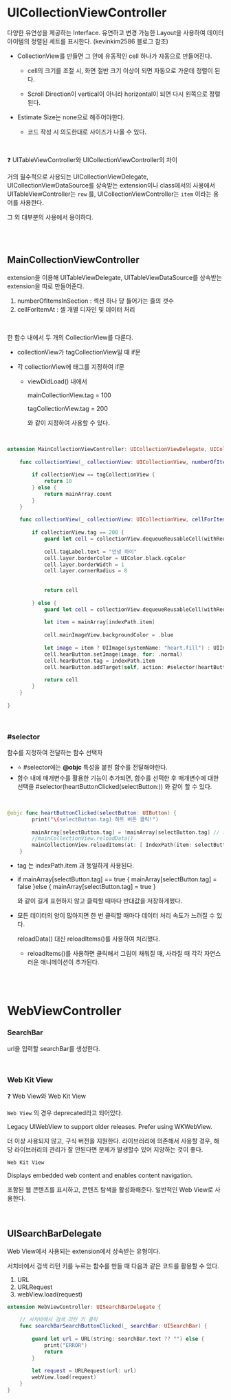 # UICollectionViewController

다양한 유연성을 제공하는 Interface. 유연하고 변경 가능한 Layout을 사용하여 데이터 아이템의 정렬된 세트를 표시한다. (kevinkim2586 블로그 참조)

- CollectionView를 만들면 그 안에 유동적인 cell 하나가 자동으로 만들어진다.

  - cell의 크기를 조절 시, 화면 절반 크기 이상이 되면 자동으로 가운데 정렬이 된다.
  
  - Scroll Direction이 vertical이 아니라 horizontal이 되면 다시 왼쪽으로 정렬된다.

- Estimate Size는 none으로 해주어야한다.
  
  - 코드 작성 시 의도한대로 사이즈가 나올 수 있다.

<br>

:question: UITableViewController와 UICollectionViewController의 차이

거의 필수적으로 사용되는 UICollectionViewDelegate, UICollectionViewDataSource를 상속받는 extension이나 class에서의 사용에서 UITableViewController는 `row` 를, UICollectionViewController는 `item` 이라는 용어를 사용한다.

그 외 대부분의 사용에서 용이하다. 

<br></br>

## MainCollectionViewController

extension을 이용해 UITableViewDelegate, UITableViewDataSource를 상속받는 extension을 따로 만들어준다.

1. numberOfItemsInSection : 섹션 하나 당 들어가는 줄의 갯수
2. cellForItemAt : 셀 개별 디자인 및 데이터 처리

<br>

한 함수 내에서 두 개의 CollectionView를 다룬다.

- collectionView가 tagCollectionView일 때 if문

- 각 collectionView에 태그를 지정하여 if문

  - viewDidLoad() 내에서 

    mainCollectionView.tag = 100

    tagCollectionView.tag = 200

    와 같이 지정하여 사용할 수 있다.

<br>

```swift
extension MainCollectionViewController: UICollectionViewDelegate, UICollectionViewDataSource {
    
    func collectionView(_ collectionView: UICollectionView, numberOfItemsInSection section: Int) -> Int {
        
        if collectionView == tagCollectionView {
            return 10
        } else {
            return mainArray.count
        }
    }
    
    func collectionView(_ collectionView: UICollectionView, cellForItemAt indexPath: IndexPath) -> UICollectionViewCell {
        
        if collectionView.tag == 200 {
            guard let cell = collectionView.dequeueReusableCell(withReuseIdentifier: TagCollectionViewCell.identifier, for: indexPath) as? TagCollectionViewCell else { return UICollectionViewCell() }
            
            cell.tagLabel.text = "안녕 하이"
            cell.layer.borderColor = UIColor.black.cgColor
            cell.layer.borderWidth = 1
            cell.layer.cornerRadius = 8
            
            
            return cell
            
        } else {
            guard let cell = collectionView.dequeueReusableCell(withReuseIdentifier: MainCollectionViewCell.identifier, for: indexPath) as? MainCollectionViewCell else { return UICollectionViewCell() }
            
            let item = mainArray[indexPath.item]
            
            cell.mainImageView.backgroundColor = .blue
            
            let image = item ? UIImage(systemName: "heart.fill") : UIImage(systemName: "heart")
            cell.hearButton.setImage(image, for: .normal)
            cell.hearButton.tag = indexPath.item
            cell.hearButton.addTarget(self, action: #selector(heartButtonClicked(selectButton:)), for: .touchUpInside)
            
            return cell
        }
    }
    
}

```

<br>

### #selector

함수를 지정하여 전달하는 함수 선택자

- :star: #selector에는 **@objc** 특성을 붙힌 함수를 전달해야한다.
- 함수 내에 매개변수를 활용한 기능이 추가되면, 함수를 선택한 후 매개변수에 대한 선택을 #selector(heartButtonClicked(selectButton:)) 와 같이 할 수 있다.

<br>

```swift
@objc func heartButtonClicked(selectButton: UIButton) {
        print("\(selectButton.tag) 하트 버튼 클릭!")
        
        mainArray[selectButton.tag] = !mainArray[selectButton.tag] // 지금의 반대값을 저장해라!
        //mainCollectionView.reloadData()
        mainCollectionView.reloadItems(at: [ IndexPath(item: selectButton.tag, section: 0) ]) // 필요한 셀만 처리 + 애니메이션 추가
    }
```

- tag 는 indexPath.item 과 동일하게 사용된다.

- if mainArray[selectButton.tag] == true {
      mainArray[selectButton.tag] = false
  }else {
      mainArray[selectButton.tag] = true
  }

  와 같이 길게 표현하지 않고 클릭할 때마다 반대값을 저장하게했다.

- 모든 데이터의 양이 많아지면 한 번 클릭할 때마다 데이터 처리 속도가 느려질 수 있다.

  reloadData() 대신 reloadItems()를 사용하여 처리했다.

  - reloadItems()를 사용하면 클릭해서 그림이 채워질 때, 사라질 때 각각 자연스러운 애니메이션이 추가된다.



<br></br>

# WebViewController

### SearchBar

url을 입력할 searchBar를 생성한다.

<br>

### Web Kit View

:question: Web View와 Web Kit View

`Web View` 의 경우 deprecated라고 되어있다.

Legacy UIWebView to support  older releases. Prefer using WKWebView.

더 이상 사용되지 않고, 구식 버전을 지원한다. 라이브러리에 의존해서 사용할 경우, 해당 라이브러리의 관리가 잘 안된다면 문제가 발생할수 있어 지양하는 것이 좋다.



`Web Kit View`

Displays embedded web content and enables content navigation.

포함된 웹 콘텐츠를 표시하고, 콘텐츠 탐색을 활성화해준다. 일반적인 Web View로 사용한다.



<br>

## UISearchBarDelegate

Web View에서 사용되는 extension에서 상속받는 유형이다.



서치바에서 검색 리턴 키를 누르는 함수를 만들 때 다음과 같은 코드를 활용할 수 있다.

1. URL
2. URLRequest
3. webView.load(request)



```swift
extension WebViewController: UISearchBarDelegate {
    
    // 서치바에서 검색 리턴 키 클릭
    func searchBarSearchButtonClicked(_ searchBar: UISearchBar) {
        
        guard let url = URL(string: searchBar.text ?? "") else {
            print("ERROR")
            return
        }
        
        let request = URLRequest(url: url)
        webView.load(request)
    }
}
```
